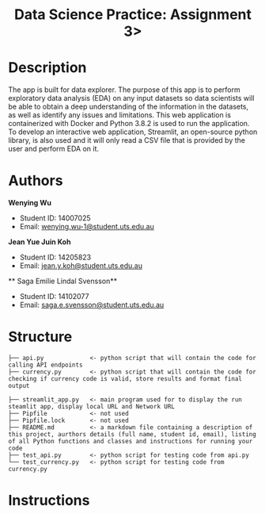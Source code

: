 <h1 align="center">Data Science Practice: Assignment 3></h1>

# Description
The app is built for data explorer. The purpose of this app is to perform exploratory data analysis (EDA) on any input datasets so data scientists will be able to obtain a deep understanding of the information in the datasets, as well as identify any issues and limitations. 
This web application is containerized with Docker and Python 3.8.2 is used to run the application. To develop an interactive web application, Streamlit, an open-source python library, is also used and it will only read a CSV file that is provided by the user and perform EDA on it. 
# Authors

**Wenying Wu**

- Student ID: 14007025
- Email: wenying.wu-1@student.uts.edu.au

**Jean Yue Juin Koh** 
- Student ID: 14205823
- Email: jean.y.koh@student.uts.edu.au

** Saga Emilie Lindal Svensson**
- Student ID: 14102077
- Email: saga.e.svensson@student.uts.edu.au
# Structure

    ├── api.py             <- python script that will contain the code for calling API endpoints
    ├── currency.py        <- python script that will contain the code for checking if currency code is valid, store results and format final output

    ├── streamlit_app.py   <- main program used for to display the run steamlit app, display local URL and Network URL
    ├── Pipfile            <- not used
    ├── Pipfile.lock       <- not used
    ├── README.md          <- a markdown file containing a description of this project, aurthors details (full name, student id, email), listing of all Python functions and classes and instructions for running your code 
    ├── test_api.py        <- python script for testing code from api.py
    └── test_currency.py   <- python script for testing code from currency.py
# Instructions
